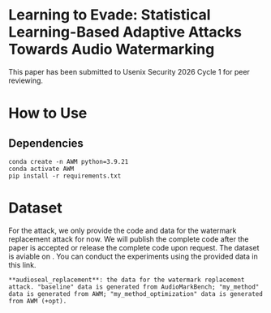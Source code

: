 # Learning to Evade: Statistical Learning-Based Adaptive Attacks Towards Audio Watermarking

This paper has been submitted to Usenix Security 2026 Cycle 1 for peer reviewing.

# How to Use
## Dependencies
```
conda create -n AWM python=3.9.21
conda activate AWM
pip install -r requirements.txt
```

# Dataset
For the attack, we only provide the code and data for the watermark replacement attack for now. We will publish the complete code after the paper is accepted or release the complete code upon request.
The dataset is aviable on . You can conduct the experiments using the provided data in this link.
```
**audioseal_replacement**: the data for the watermark replacement attack. "baseline" data is generated from AudioMarkBench; "my_method" data is generated from AWM; "my_method_optimization" data is generated from AWM (+opt).
```
